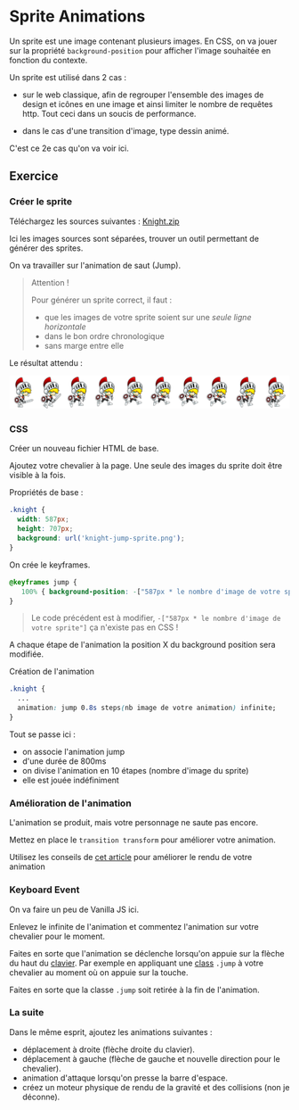 # Sprite Animations

Un sprite est une image contenant plusieurs images. 
En CSS, on va jouer sur la propriété `background-position` pour afficher l'image souhaitée en fonction du contexte.

Un sprite est utilisé dans 2 cas :

- sur le web classique, afin de regrouper l'ensemble des images de design et icônes en une image et 
ainsi limiter le nombre de requêtes http. Tout ceci dans un soucis de performance.

- dans le cas d'une transition d'image, type dessin animé. 

C'est ce 2e cas qu'on va voir ici.

## Exercice

### Créer le sprite

Téléchargez les sources suivantes : [Knight.zip](sources/freeknight.zip)

Ici les images sources sont séparées, trouver un outil permettant de générer des sprites.

On va travailler sur l'animation de saut (Jump).

> Attention !
>
> Pour générer un sprite correct, il faut : 
> - que les images de votre sprite soient sur une *seule ligne horizontale* 
> - dans le bon ordre chronologique
> - sans marge entre elle

Le résultat attendu : 

![Sprite](img/css_sprites.png "Sprite")


### CSS

Créer un nouveau fichier HTML de base.

Ajoutez votre chevalier à la page. Une seule des images du sprite doit être visible à la fois.

Propriétés de base :
```css
.knight {
  width: 587px;
  height: 707px;
  background: url('knight-jump-sprite.png');
}
```

On crée le keyframes.
```css
@keyframes jump {
   100% { background-position: -["587px * le nombre d'image de votre sprite"]; }
}
```
> Le code précédent est à modifier, `-["587px * le nombre d'image de votre sprite"]` ça n'existe pas en CSS !

A chaque étape de l'animation la position X du background position sera modifiée.


Création de l'animation
```css
.knight {
  ...
  animation: jump 0.8s steps(nb image de votre animation) infinite;
}
```
Tout se passe ici :
- on associe l'animation jump
- d'une durée de 800ms
- on divise l'animation en 10 étapes (nombre d'image du sprite)
- elle est jouée indéfiniment 


### Amélioration de l'animation

L'animation se produit, mais votre personnage ne saute pas encore.

Mettez en place le `transition transform` pour améliorer votre animation.

Utilisez les conseils de [cet article](https://css-tricks.com/making-css-animations-feel-natural/) pour améliorer le rendu de votre animation


### Keyboard Event

On va faire un peu de Vanilla JS ici.

Enlevez le infinite de l'animation et commentez l'animation sur votre chevalier pour le moment.

Faites en sorte que l'animation se déclenche lorsqu'on appuie sur la flèche du haut du [clavier](https://developer.mozilla.org/fr/docs/Web/API/KeyboardEvent). 
Par exemple en appliquant une [class](https://developer.mozilla.org/fr/docs/Web/API/Element/classList) `.jump` à votre chevalier au moment où on appuie sur la touche.

Faites en sorte que la classe `.jump` soit retirée à la fin de l'animation.


### La suite

Dans le même esprit, ajoutez les animations suivantes : 
- déplacement à droite (flèche droite du clavier).
- déplacement à gauche (flèche de gauche et nouvelle direction pour le chevalier).
- animation d'attaque lorsqu'on presse la barre d'espace.
- créez un moteur physique de rendu de la gravité et des collisions (non je déconne).






